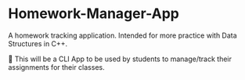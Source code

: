 # Homework-Manager-App

A homework tracking application. Intended for more practice with Data Structures in C++.

📒 This will be a CLI App to be used by students to manage/track their assignments for their classes.
